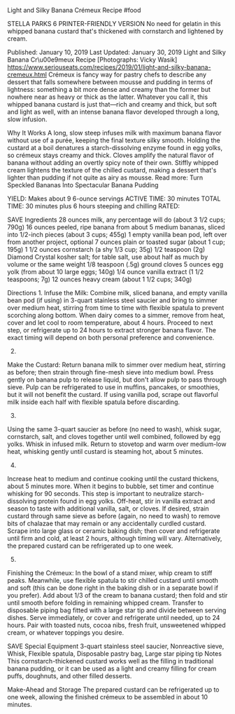 Light and Silky Banana Crémeux Recipe
#food 

STELLA PARKS
6     PRINTER-FRIENDLY VERSION
No need for gelatin in this whipped banana custard that's thickened with cornstarch and lightened by cream.

Published: January 10, 2019 Last Updated: January 30, 2019
Light and Silky Banana Cr\u00e9meux Recipe
[Photographs: Vicky Wasik]
https://www.seriouseats.com/recipes/2019/01/light-and-silky-banana-cremeux.html
Crémeux is fancy way for pastry chefs to describe any dessert that falls somewhere between mousse and pudding in terms of lightness: something a bit more dense and creamy than the former but nowhere near as heavy or thick as the latter. Whatever you call it, this whipped banana custard is just that—rich and creamy and thick, but soft and light as well, with an intense banana flavor developed through a long, slow infusion.

Why It Works
A long, slow steep infuses milk with maximum banana flavor without use of a purée, keeping the final texture silky smooth.
Holding the custard at a boil denatures a starch-dissolving enzyme found in egg yolks, so crémeux stays creamy and thick.
Cloves amplify the natural flavor of banana without adding an overtly spicy note of their own.
Stiffly whipped cream lightens the texture of the chilled custard, making a dessert that's lighter than pudding if not quite as airy as mousse.
Read more: Turn Speckled Bananas Into Spectacular Banana Pudding

YIELD:
Makes about 9 6-ounce servings
ACTIVE TIME:
30 minutes
TOTAL TIME:
30 minutes plus 6 hours steeping and chilling
RATED:
    
 SAVE
Ingredients
28 ounces milk, any percentage will do (about 3 1/2 cups; 790g)
16 ounces peeled, ripe banana from about 5 medium bananas, sliced into 1/2-inch pieces (about 3 cups; 455g)
1 empty vanilla bean pod, left over from another project, optional
7 ounces plain or toasted sugar (about 1 cup; 195g)
1 1/2 ounces cornstarch (a shy 1/3 cup; 35g)
1/2 teaspoon (2g) Diamond Crystal kosher salt; for table salt, use about half as much by volume or the same weight
1/8 teaspoon (.5g) ground cloves
5 ounces egg yolk (from about 10 large eggs; 140g)
1/4 ounce vanilla extract (1 1/2 teaspoons; 7g)
12 ounces heavy cream (about 1 1/2 cups; 340g)

Directions
1.
Infuse the Milk: Combine milk, sliced banana, and empty vanilla bean pod (if using) in 3-quart stainless steel saucier and bring to simmer over medium heat, stirring from time to time with flexible spatula to prevent scorching along bottom. When dairy comes to a simmer, remove from heat, cover and let cool to room temperature, about 4 hours. Proceed to next step, or refrigerate up to 24 hours to extract stronger banana flavor. The exact timing will depend on both personal preference and convenience.

2.
Make the Custard: Return banana milk to simmer over medium heat, stirring as before; then strain through fine-mesh sieve into medium bowl. Press gently on banana pulp to release liquid, but don't allow pulp to pass through sieve. Pulp can be refrigerated to use in muffins, pancakes, or smoothies, but it will not benefit the custard. If using vanilla pod, scrape out flavorful milk inside each half with flexible spatula before discarding.

3.
Using the same 3-quart saucier as before (no need to wash), whisk sugar, cornstarch, salt, and cloves together until well combined, followed by egg yolks. Whisk in infused milk. Return to stovetop and warm over medium-low heat, whisking gently until custard is steaming hot, about 5 minutes.

4.
Increase heat to medium and continue cooking until the custard thickens, about 5 minutes more. When it begins to bubble, set timer and continue whisking for 90 seconds. This step is important to neutralize starch-dissolving protein found in egg yolks. Off-heat, stir in vanilla extract and season to taste with additional vanilla, salt, or cloves. If desired, strain custard through same sieve as before (again, no need to wash) to remove bits of chalazae that may remain or any accidentally curdled custard. Scrape into large glass or ceramic baking dish; then cover and refrigerate until firm and cold, at least 2 hours, although timing will vary. Alternatively, the prepared custard can be refrigerated up to one week.

5.
Finishing the Crémeux: In the bowl of a stand mixer, whip cream to stiff peaks. Meanwhile, use flexible spatula to stir chilled custard until smooth and soft (this can be done right in the baking dish or in a separate bowl if you prefer). Add about 1/3 of the cream to banana custard; then fold and stir until smooth before folding in remaining whipped cream. Transfer to disposable piping bag fitted with a large star tip and divide between serving dishes. Serve immediately, or cover and refrigerate until needed, up to 24 hours. Pair with toasted nuts, cocoa nibs, fresh fruit, unsweetened whipped cream, or whatever toppings you desire.

 SAVE
Special Equipment
3-quart stainless steel saucier, Nonreactive sieve, Whisk, Flexible spatula, Disposable pastry bag, Large star piping tip
Notes
This cornstarch-thickened custard works well as the filling in traditional banana pudding, or it can be used as a light and creamy filling for cream puffs, doughnuts, and other filled desserts.

Make-Ahead and Storage
The prepared custard can be refrigerated up to one week, allowing the finished crémeux to be assembled in about 10 minutes.